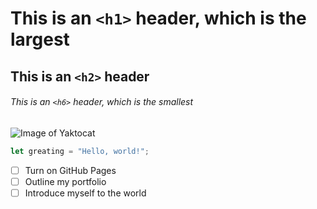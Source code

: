 # This is an `<h1>` header, which is the largest

## This is an `<h2>` header

###### This is an `<h6>` header, which is the smallest

![Image of Yaktocat](https://octodex.github.com/images/yaktocat.png)

``` javascript
let greating = "Hello, world!";
```
- [ ] Turn on GitHub Pages
- [ ] Outline my portfolio
- [ ] Introduce myself to the world
